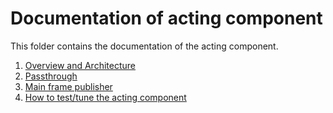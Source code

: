 # Documentation of acting component

This folder contains the documentation of the acting component.

1. [Overview and Architecture](./architecture_documentation.md)
2. [Passthrough](./passthrough.md)
3. [Main frame publisher](./main_frame_publisher.md)
4. [How to test/tune the acting component](./acting_testing.md)

